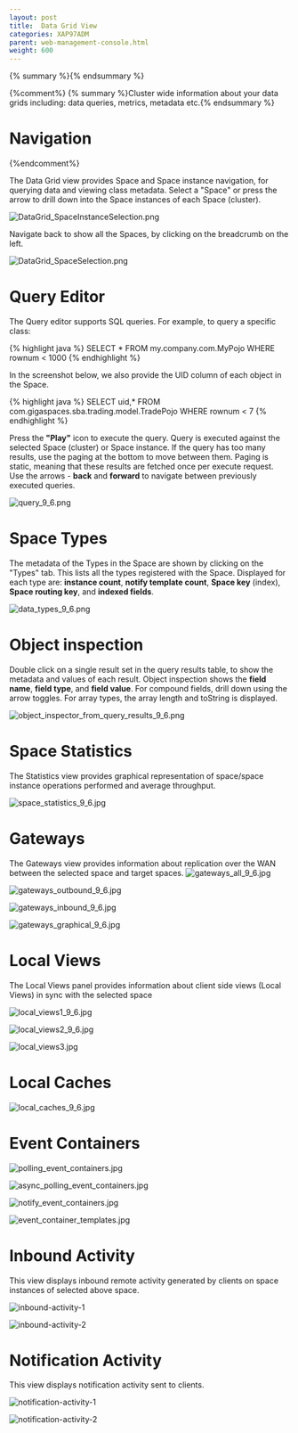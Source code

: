 ```yaml
---
layout: post
title:  Data Grid View
categories: XAP97ADM
parent: web-management-console.html
weight: 600
---
```


{% summary %}{% endsummary %}

{%comment%}
{% summary %}Cluster wide information about your data grids including: data queries, metrics, metadata etc.{% endsummary %}


# Navigation
{%endcomment%}

The Data Grid view provides Space and Space instance navigation, for querying data and viewing class metadata.
Select a "Space" or press the arrow to drill down into the Space instances of each Space (cluster).

![DataGrid_SpaceInstanceSelection.png](/attachment_files/DataGrid_SpaceInstanceSelection.png)

Navigate back to show all the Spaces, by clicking on the breadcrumb on the left.

![DataGrid_SpaceSelection.png](/attachment_files/DataGrid_SpaceSelection.png)


# Query Editor

The Query editor supports SQL queries. For example, to query a specific class:

{% highlight java %}
SELECT * FROM my.company.com.MyPojo WHERE rownum < 1000
{% endhighlight %}

In the screenshot below, we also provide the UID column of each object in the Space.

{% highlight java %}
SELECT uid,* FROM com.gigaspaces.sba.trading.model.TradePojo WHERE rownum < 7
{% endhighlight %}

Press the **"Play"** icon to execute the query. Query is executed against the selected Space (cluster) or Space instance.
If the query has too many results, use the paging at the bottom to move between them. Paging is static, meaning that these results are fetched once per execute request.
Use the arrows - **back** and **forward** to navigate between previously executed queries.

![query_9_6.png](/attachment_files/query_9_6.png)


# Space Types

The metadata of the Types in the Space are shown by clicking on the "Types" tab. This lists all the types registered with the Space.
Displayed for each type are: **instance count**, **notify template count**, **Space key** (index), **Space routing key**, and **indexed fields**.

![data_types_9_6.png](/attachment_files/data_types_9_6.png)


# Object inspection

Double click on a single result set in the query results table, to show the metadata and values of each result.
Object inspection shows the **field name**, **field type**, and **field value**. For compound fields, drill down using the arrow toggles.
For array types, the array length and toString is displayed.

![object_inspector_from_query_results_9_6.png](/attachment_files/object_inspector_from_query_results_9_6.png)


# Space Statistics

The Statistics view provides graphical representation of space/space instance operations performed and average throughput.

![space_statistics_9_6.jpg](/attachment_files/space_statistics_9_6.jpg)


# Gateways

The Gateways view provides information about replication over the WAN between the selected space and target spaces.
![gateways_all_9_6.jpg](/attachment_files/gateways_all_9_6.jpg)

![gateways_outbound_9_6.jpg](/attachment_files/gateways_outbound_9_6.jpg)

![gateways_inbound_9_6.jpg](/attachment_files/gateways_inbound_9_6.jpg)

![gateways_graphical_9_6.jpg](/attachment_files/gateways_graphical_9_6.jpg)


# Local Views

The Local Views panel provides information about client side views (Local Views) in sync with the selected space

![local_views1_9_6.jpg](/attachment_files/local_views1_9_6.jpg)

![local_views2_9_6.jpg](/attachment_files/local_views2_9_6.jpg)

![local_views3.jpg](/attachment_files/local_views3.jpg)


# Local Caches

![local_caches_9_6.jpg](/attachment_files/local_caches_9_6.jpg)


# Event Containers

![polling_event_containers.jpg](/attachment_files/polling_event_containers.jpg)

![async_polling_event_containers.jpg](/attachment_files/async_polling_event_containers.jpg)

![notify_event_containers.jpg](/attachment_files/notify_event_containers.jpg)

![event_container_templates.jpg](/attachment_files/event_container_templates.jpg)


# Inbound Activity

This view displays inbound remote activity generated by clients on space instances of selected above space.

![inbound-activity-1](/attachment_files/inbound-activity-1.jpg)

![inbound-activity-2](/attachment_files/inbound-activity-2.jpg)


# Notification Activity

This view displays notification activity sent to clients.

![notification-activity-1](/attachment_files/notification-activity-1.jpg)

![notification-activity-2](/attachment_files/notification-activity-2.jpg)



